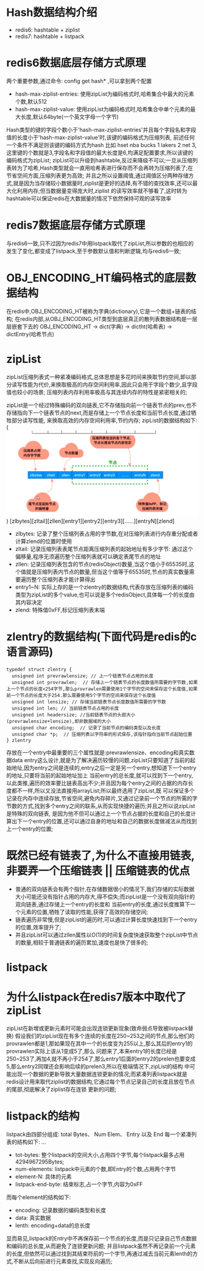 # Hash数据结构介绍
  - redis6: hashtable + ziplist
  - redis7: hashtable + listpack

# redis6数据底层存储方式原理
  两个重要参数,通过命令: config get hash* ,可以拿到两个配置
  - hash-max-ziplist-entries: 使用zipList为编码格式时,哈希集合中最大的元素个数,默认512
  - hash-max-ziplist-value: 使用zipList为编码格式时,哈希集合中单个元素的最大长度,默认64byte(一个英文字母一个字节)

  Hash类型的键的字段个数小于'hash-max-ziplist-entries'并且每个字段名和字段值的长度小于'hash-max-ziplist-value'时,该键的编码格式为压缩列表,
前述任何一个条件不满足则该键的编码方式为hash
  比如 hset nba bucks 1 lakers 2 net 3, 这里键的个数就是3,字段名和字段值的最大长度是6,均满足配置要求,所以该键的编码格式为zipList;
  zipList可以升级到hashtable,反过来降级不可以;一旦从压缩列表转为了哈希,Hash类型就会一直用哈希表进行保存而不会再转为压缩列表了;在节省空间方面,压缩列表更为高效;
  并且之所以设置阈值,通过阈值区分两种存储方式,就是因为当存储较小数据量时,ziplist是更好的选择,有不错的查找效率,还可以最大化利用内存;但当数据量变得庞大时,ziplist
的读写效率就不够看了,这时转为hashtable可以保证redis在大数据量的情况下依然保持可观的读写效率

# redis7数据底层存储方式原理
  与redis6一致,只不过因为redis7中用listpack取代了zipList,所以参数的也相应的发生了变化,都变成了listpack,至于参数默认值和判断逻辑,均与redis6一致;
  
# OBJ_ENCODING_HT编码格式的底层数据结构
  在redis中,OBJ_ENCODING_HT被称为字典(dictionary),它是一个数组+链表的结构;
  在redis内部,从OBJ_ENCODING_HT类型到底层真正的散列表数据结构是一层层嵌套下去的
  OBJ_ENCODING_HT -> dict(字典) -> dictht(哈希表) -> dictEntry(哈希节点)
  
# zipList
  zipList压缩列表式一种紧凑编码格式,总体思想是多花时间来换取节约空间,即以部分读写性能为代价,来换取极高的内存空间利用率,因此只会用于字段个数少,且字段值也较小的场景;
  压缩列表内存利用率极高与其连续内存的特性是紧密相关的;
  
  zipList是一个经过特殊编码的双向链表,它不存储指向前一个链表节点的prev,也不存储指向下一个链表节点的next,而是存储上一个节点长度和当前节点长度,通过牺牲部分读写性能,
来换取高效的内存空间利用率,节约内存;
  zipList的数据结构如下:(![也可以见](../image/zipList数据结构图.png)) 
  [zlbytes][zltail][zllen][entry1][entry2][entry3][......][entryN][zlend]
  - zlbytes: 记录了整个压缩列表占用的字节数,在对压缩列表进行内存重分配或者计算zlend的位置时使用
  - zltail: 记录压缩列表表尾节点距离压缩列表的起始地址有多少字节: 通过这个偏移量,程序无须遍历整个压缩列表就可以确定表尾节点的地址
  - zllen: 记录压缩列表包含的节点(redisObject)数量,当这个值小于65535时,这个值就是压缩列表内节点的数量,但当这个值等于65535时,节点的真实数量需要遍历整个压缩列表才能计算得出
  - entry1~N: 实际上存的是一个zlentry的数据结构,代表存放在压缩列表的编码类型为zipList的多个value,也可以说是多个redisObject,具体每一个的长度由其内容决定
  - zlend: 特殊值0xFF,标记压缩列表末端

  # zlentry的数据结构(下面代码是redis的c语言源码)
    typedef struct zlentry {
      unsigned int prevrawlensize; // 上一个链表节点占用的长度
      unsigned int provrawlen;  // 存储上一个链表节点的长度数值所需要的字节数,如果上一个节点的长度<254字节,那么provrawlen需要使用1个字节的空间来保存这个长度值,如果前一个节点的长度大于254.那么需要使用5个字节的空间来保存这个长度值
      unsigned int lensize; // 存储当前链表节点长度数值所需要的字节数
      unsigned int len; // 当前链表节点占用的长度
      unsigned int headersize; //当前链表节点的头部大小(prevrawlensize+lensize),即非数据域的大小
      unsigned char encoding;  // 记录了当前节点的编码类型以及长度
      unsigned char *p;  // 压缩列表以字符串的形式保存,该指针指向当前节点起始位置
    } zlentry
  存放在一个entry中最重要的三个属性就是:prevrawlensize、encoding和真实数据data
  entry这么设计,就是为了解决遍历较慢的问题,zipList只要知道了当前的起始地址,因为entry之间是连续的,entry之后一定是另一个entry,想知道下一个entry的地址,只要将当前的起始地址加上
当前entry的总长度,就可以找到下一个entry,以此类推,遍历的效率要比链表高出不少;并且因为每个entry之间的占据的内存长度都不一样,所以又没法直接用arrayList;所以最终选用了zipList,既
可以保证多个记录在内存中连续存放,节省空间,避免内存碎片,又通过记录前一个节点的所需的字节数的方式,找到多个entry之间的联系,从而实现快捷的遍历;并且之所以说zipList是特殊的双向链表,
是因为他不但可以通过上一个节点占据的长度和自己的长度计算出下一个entry的位置,还可以通过自身的地址和自己的数据长度做减法从而找到上一个entry的位置;

  # 既然已经有链表了,为什么不直接用链表,非要弄一个压缩链表 || 压缩链表的优点
  - 普通的双向链表会有两个指针,在存储数据很小的情况下,我们存储的实际数据大小可能还没有指针占用的内存大,得不偿失;而zipList是一个没有双向指针的双向链表,通过存储上一个entry的长度和
  当前entry的长度,通过长度推算下一个元素的位置,牺牲了读取的性能,获得了高效的存储空间;
  - 链表遍历非常慢,但是zipList的遍历时,可以通过计算长度快速找到下一个entry的位置,效率提升了;
  - 并且zipList可以通过zllen属性以O(1)的时间复杂度快速获取整个zipList中节点的数量,相较于普通链表的遍历累加,速度也是快了很多的;


# listpack
  
  # 为什么listpack在redis7版本中取代了zipList
  zipList在新增或更新元素时可能会出现连锁更新现象(致命弱点导致被listpack替换)
  假设我们的zipList现在有多个连续的长度在250~253之间的节点,那么他们的provrawlen都是1,那如果现在其中一个的长度变为255以上,那么其后的entry1的provrawlen实际上该从1变成5了,那么
问题来了,本来entry1的长度已经是250~253了,再加4,就不再小于254了,那么entry1后面的entry2的prelen也要变成5,那么entry2同理还会影响后续的prelen3,所以在极端情况下,zipList的结构
中可能出现一个数据的更新导致大量数据连锁更新的情况;而紧凑列表listpack就是redis设计用来取代ziplist的数据结构,它通过每个节点记录自己的长度且放在节点的尾部,彻底解决了ziplist存在连锁
更新的问题;

  # listpack的结构
  listpack由四部分组成: total Bytes、 Num Elem、 Entry 以及 End
  每一个紧凑列表的结构如下:
  <tot-bytes> <num-elements> <element-1> <element-2> ... <element-N> <listpack-end-byte>
  - tot-bytes: 整个listpack的空间大小,占用四个字节,每个listpack最多占用4294967295Bytes;
  - num-elements: listpack中元素的个数,即Entry的个数,占用两个字节
  - element-N: 具体的元素
  - listpack-end-byte: 结束标志,占一个字节,内容为0xFF
  
  而每个element的结构如下:
  <encoding-type> <element-data> <element-tot-len>
  - encoding: 记录数据的编码类型和长度
  - data: 真实数据
  - lenth: encoding+data的总长度

  显而易见,listpack的Entry中不再保存前一个节点的长度,而是只记录自己节点数据和编码的总长度,从而避免了连锁更新问题;
  并且listpack虽然不再记录前一个元素的长度,但依然可以通过找到其结束符前的一个字节,再通过减去当前元素lenth的方式,不断从后向前进行元素查找,实现反向遍历;















  